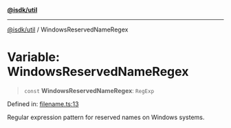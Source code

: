 [**@isdk/util**](../README.md)

***

[@isdk/util](../globals.md) / WindowsReservedNameRegex

# Variable: WindowsReservedNameRegex

> `const` **WindowsReservedNameRegex**: `RegExp`

Defined in: [filename.ts:13](https://github.com/isdk/util.js/blob/6db2d9183a0020b4684dd604078788d3db3480e8/src/filename.ts#L13)

Regular expression pattern for reserved names on Windows systems.
